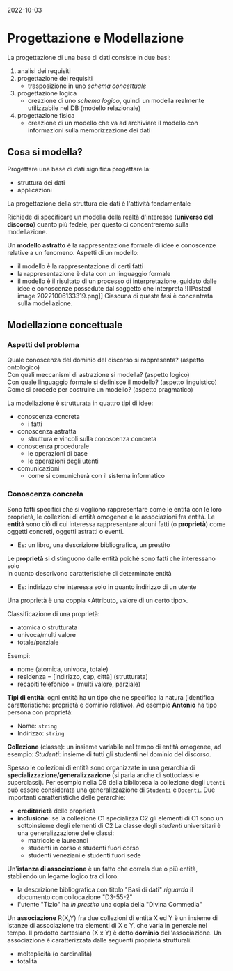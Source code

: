 2022-10-03

# Progettazione e Modellazione


La progettazione di una base di dati consiste in due basi:
1) analisi dei requisiti 
2) progettazione dei requisiti
	- trasposizione in uno *schema concettuale*
3) progettazione logica
	- creazione di uno *schema logico*, quindi un modella realmente utilizzabile nel DB (modello relazionale)
4) progettazione fisica
	- creazione di un modello che va ad archiviare il modello con informazioni sulla memorizzazione dei dati

## Cosa si modella?


Progettare una base di dati significa progettare la:
- struttura dei dati
- applicazioni

La progettazione della struttura die dati è l'attività fondamentale

Richiede di specificare un modella della realtà d'interesse (**universo del discorso**) quanto più fedele, per questo ci concentreremo sulla modellazione.

Un **modello astratto** è la rappresentazione formale di idee e conoscenze relative a un fenomeno.
Aspetti di un modello:
- il modello è la rappresentazione di certi fatti
- la rappresentazione è data con un linguaggio formale
- il modello è il risultato di un processo di interpretazione, guidato dalle idee e conoscenze possedute dal soggetto che interpreta
![[Pasted image 20221006133319.png]]
Ciascuna di queste fasi è concentrata sulla modellazione. 

## Modellazione concettuale

### Aspetti del problema
Quale conoscenza del dominio del discorso si rappresenta?  (aspetto ontologico)  
Con quali meccanismi di astrazione si modella?  (aspetto logico)  
Con quale linguaggio formale si definisce il modello?  (aspetto linguistico)  
Come si procede per costruire un modello?  (aspetto pragmatico)

La modellazione è strutturata in quattro tipi di idee:
- conoscenza concreta
	- i fatti
- conoscenza astratta
	- struttura e vincoli sulla conoscenza concreta
- conoscenza procedurale
	- le operazioni di base
	- le operazioni degli utenti
- comunicazioni
	- come si comunicherà con il sistema informatico

### Conoscenza concreta

Sono fatti specifici che si vogliono rappresentare come le entità con le loro proprietà, le collezioni di entità omogenee e le associazioni fra entità. Le **entità** sono ciò di cui interessa rappresentare alcuni fatti (o **proprietà**) come oggetti concreti, oggetti astratti o eventi. 
- Es: un libro, una descrizione bibliografica, un prestito

Le **proprietà** si distinguono dalle entità poiché sono fatti che interessano solo  
in quanto descrivono caratteristiche di determinate entità  
- Es: indirizzo che interessa solo in quanto indirizzo di un utente

Una proprietà è una coppia <Attributo, valore di un certo tipo>. 

Classificazione di una proprietà:
- atomica o strutturata
- univoca/multi valore
- totale/parziale

Esempi:
- nome (atomica, univoca, totale)
- residenza = [indirizzo, cap, città] (strutturata)
- recapiti telefonico = (multi valore, parziale)

**Tipi di entità**:  ogni entità ha un tipo che ne specifica la natura (identifica caratteristiche: proprietà e dominio relativo). Ad esempio **Antonio** ha tipo persona con proprietà: 
- Nome: `string`
- Indirizzo: `string`

**Collezione** (classe): un insieme variabile nel tempo di entità omogenee, ad esempio: *Studenti*: insieme di tutti gli studenti nel dominio del discorso.

Spesso le collezioni di entità sono organizzate in una gerarchia di **specializzazione/generalizzazione** (si parla anche di sottoclassi e superclassi). Per esempio nella DB della biblioteca la collezione degli `Utenti` può essere considerata una generalizzazione di `Studenti` e `Docenti`. 
Due importanti caratteristiche delle gerarchie:
- **ereditarietà** delle proprietà
- **inclusione**: se la collezione C1 specializza C2 gli elementi di C1 sono un sottoinsieme degli elementi di C2
La classe degli *studenti* universitari è una generalizzazione delle classi:
	-  matricole e laureandi
	- studenti in corso e studenti fuori corso
	- studenti veneziani e studenti fuori sede

Un'**istanza di associazione** è un fatto che correla due o più entità, stabilendo un legame logico tra di loro.
- la descrizione bibliografica con titolo "Basi di dati" *riguarda* il documento con collocazione "D3-55-2"
- l'utente "Tizio" ha *in prestito* una copia della "Divina Commedia"

Un **associazione** R(X,Y) fra due collezioni di entità X ed Y è un insieme di istanze di associazione tra elementi di X e Y, che varia in generale nel tempo. Il prodotto cartesiano (X x Y) è detto **dominio** dell'associazione. 
Un associazione è caratterizzata dalle seguenti proprietà strutturali:
- molteplicità (o cardinalità)
- totalità


